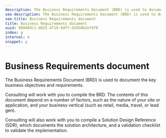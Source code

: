 ```yaml
---
description: The Business Requirements Document (BRD) is used to document the key business objectives and requirements.
seo-description: The Business Requirements Document (BRD) is used to document the key business objectives and requirements.
seo-title: Business Requirements document
title: Business Requirements document
uuid: 989469c1-b025-4719-9dff-d295082ef4f8
index: y
internal: n
snippet: y
---
```


# Business Requirements document

The Business Requirements Document (BRD) is used to document the key business objectives and requirements.

Consulting will work with you to compile the BRD. The contents of this document depend on a number of factors, such as the nature of your site or application, and your business vertical (such as retail, media, travel, or lead gen).

Consulting will also work with you to compile a Solution Design Reference (SDR), which documents the solution architecture, and a validation checklist to validate the implementation. 
